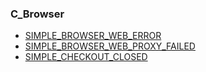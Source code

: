 ### C\_Browser

* [SIMPLE\_BROWSER\_WEB\_ERROR](https://wow.gamepedia.com/SIMPLE_BROWSER_WEB_ERROR)
* [SIMPLE\_BROWSER\_WEB\_PROXY\_FAILED](https://wow.gamepedia.com/SIMPLE_BROWSER_WEB_PROXY_FAILED)
* [SIMPLE\_CHECKOUT\_CLOSED](https://wow.gamepedia.com/SIMPLE_CHECKOUT_CLOSED)



